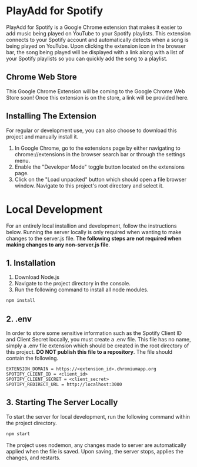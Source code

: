 # PlayAdd for Spotify

PlayAdd for Spotify is a Google Chrome extension that makes it easier to add music being played on YouTube to your Spotify
playlists. This extension connects to your Spotify account and automatically detects when a song is being played on YouTube.
Upon clicking the extension icon in the browser bar, the song being played will be displayed with a link along with a list of your Spotify
playlists so you can quickly add the song to a playlist.

## Chrome Web Store

This Google Chrome Extension will be coming to the Google Chrome Web Store soon!
Once this extension is on the store, a link will be provided here.

## Installing The Extension

For regular or development use, you can also choose to download this project and manually install it.

1. In Google Chrome, go to the extensions page by either navigating to chrome://extensions in the browser search bar or through the settings menu.
2. Enable the "Developer Mode" toggle button located on the extensions page.
3. Click on the "Load unpacked" button which should open a file browser window. Navigate to this project's root directory and select it.

# Local Development

For an entirely local installion and development, follow the instructions below. Running the server locally
is only required when wanting to make changes to the server.js file. **The following steps are not required when**
**making changes to any non-server.js file**.

## 1. Installation

1. Download Node.js
2. Navigate to the project directory in the console.
3. Run the following command to install all node modules.

```bash
npm install
```

## 2. .env

In order to store some sensitive information such as the Spotify Client ID and Client Secret loccally, you must create a .env file.
This file has no name, simply a .env file extension which should be created in the root directory of this project.
**DO NOT publish this file to a repository**. The file should contain the following.

```text
EXTENSION_DOMAIN = https://<extension_id>.chromiumapp.org
SPOTIFY_CLIENT_ID = <client_id>
SPOTIFY_CLIENT_SECRET = <client_secret>
SPOTIFY_REDIRECT_URL = http://localhost:3000
```

## 3. Starting The Server Locally

To start the server for local development, run the following command within the project directory.

```bash
npm start
```

The project uses nodemon, any changes made to server are automatically applied when the file is saved. Upon saving, the server stops, applies the changes, and restarts.

